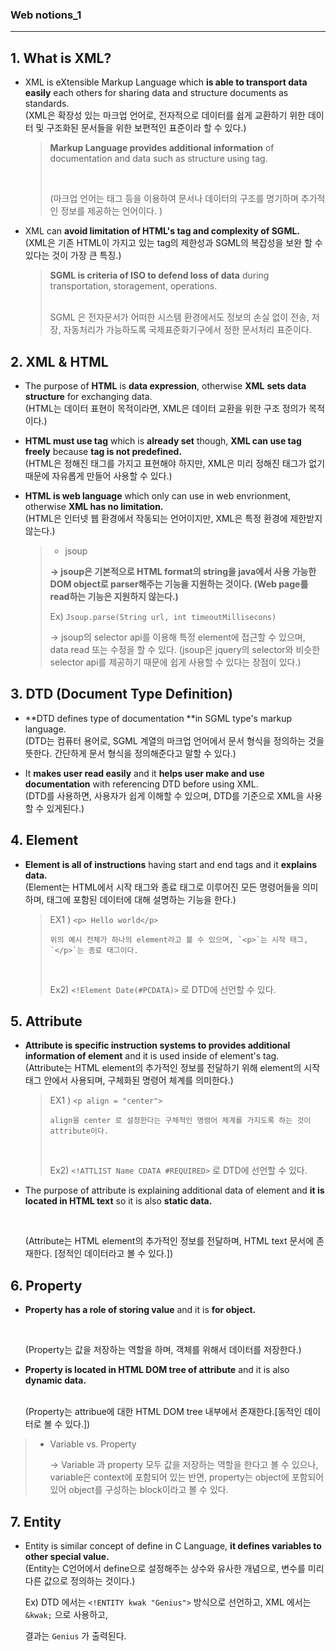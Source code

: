 ### Web notions_1

------

## 1. What is XML? 

- XML is eXtensible Markup Language which **is able to transport data easily** each others for sharing data and structure documents as standards.
  <br>(XML은 확장성 있는 마크업 언어로, 전자적으로 데이터를 쉽게 교환하기 위한 데이터 및 구조화된 문서들을 위한 보편적인 표준이라 할 수 있다.)

  > **Markup Language provides additional information** of documentation and data such as structure using tag.
  >
  > <br>
  >
  > (마크업 언어는 태그 등을 이용하여 문서나 데이터의 구조를 명기하며 추가적인 정보를 제공하는 언어이다. )

- XML can **avoid limitation of HTML's tag and complexity of SGML.**
  <br>(XML은 기존 HTML이 가지고 있는 tag의 제한성과 SGML의 복잡성을 보완 할 수 있다는 것이 가장 큰 특징.)

  >**SGML is criteria of ISO to defend loss of data** during transportation, storagement, operations.
  >
  ><br>SGML 은 전자문서가 어떠한 시스템 환경에서도 정보의 손실 없이 전송, 저장, 자동처리가 가능하도록 국제표준화기구에서 정한 문서처리 표준이다.



## 2. XML & HTML 

- The purpose of **HTML** is **data expression**, otherwise **XML** **sets data structure** for exchanging data.
  <br>(HTML는 데이터 표현이 목적이라면, XML은 데이터 교환을 위한 구조 정의가 목적이다.)

- **HTML must use tag** which is **already set** though, **XML can use tag freely** because **tag is not predefined.**
  <br>(HTML은 정해진 태그를 가지고 표현해야 하지만, XML은 미리 정해진 태그가 없기 때문에 자유롭게 만들어 사용할 수 있다.)

- **HTML is web language** which only can use in web envrionment, otherwise **XML has no limitation.**
  <br>(HTML은 인터넷 웹 환경에서 작동되는 언어이지만, XML은 특정 환경에 제한받지 않는다.)

  >* jsoup
  >
  >  **→ jsoup은 기본적으로 HTML format의 string을 java에서 사용 가능한 DOM object로 parser해주는 기능을 지원하는 것이다. (Web page를 read하는 기능은 지원하지 않는다.)**
  >
  >  Ex) `Jsoup.parse(String url, int timeoutMillisecons)` 
  >
  >  → jsoup의 selector api를 이용해 특정 element에 접근할 수 있으며, data read 또는 수정을 할 수 있다. (jsoup은 jquery의 selector와 비슷한 selector api를 제공하기 때문에 쉽게 사용할 수 있다는 장점이 있다.)


## 3. DTD (Document Type Definition) 

- **DTD defines type of documentation **in SGML type's markup language. 
  <br>(DTD는 컴퓨터 용어로, SGML 계열의 마크업 언어에서 문서 형식을 정의하는 것을 뜻한다. 간단하게 문서 형식을 정의해준다고 말할 수 있다.)

- It **makes user read easily** and it **helps user make and use documentation** with referencing DTD before using XML.
  <br>(DTD를 사용하면, 사용자가 쉽게 이해할 수 있으며, DTD를 기준으로 XML을 사용할 수 있게된다.)


## 4. Element 

- **Element is all of instructions** having start and end tags and it **explains data.**
  <br>(Element는 HTML에서 시작 태그와 종료 태그로 이루어진 모든 명령어들을 의미하며, 태그에 포함된 데이터에 대해 설명하는 기능을 한다.)

  > EX1 ) ```<p> Hello world</p>``` 
  >
  > 	위의 예시 전체가 하나의 element라고 볼 수 있으며, `<p>`는 시작 태그, `</p>`는 종료 태그이다.
  > <br>
  >
  > Ex2) `<!Element Date(#PCDATA)>` 로 DTD에 선언할 수 있다.


## 5. Attribute 

- **Attribute is specific instruction systems to provides additional information of element** and it is used inside of element's tag.
  <br>(Attribute는 HTML element의 추가적인 정보를 전달하기 위해 element의 시작 태그 안에서 사용되며, 구체화된 명령어 체계를 의미한다.)

  > EX1 ) ```<p align = "center">``` 
  >
  > 	align을 center 로 설정한다는 구체적인 명령어 체계를 가지도록 하는 것이 attribute이다.
  >
  > <br>
  >
  > Ex2) `<!ATTLIST Name CDATA #REQUIRED>` 로 DTD에 선언할 수 있다.

- The purpose of attribute is explaining additional data of element and **it is located in HTML text** so it is also **static data.**

  <br>

  (Attribute는 HTML element의 추가적인 정보를 전달하며, HTML text 문서에 존재한다. [정적인 데이터라고 볼 수 있다.])



## 6. Property 

- **Property has a role of storing value** and it is **for object.**

  <br>

  (Property는 값을 저장하는 역할을 하며, 객체를 위해서 데이터를 저장한다.)

- **Property is located in HTML DOM tree of attribute** and it is also **dynamic data.**

  <br>(Property는 attribue에 대한 HTML DOM tree 내부에서 존재한다.[동적인 데이터로 볼 수 있다.])

> * Variable vs. Property
>
>   → Variable 과 property 모두 값을 저장하는 역할을 한다고 볼 수 있으나, variable은 context에 포함되어 있는 반면, property는 object에 포함되어 있어 object를 구성하는 block이라고 볼 수 있다.



## 7. Entity 

- Entity is similar concept of define in C Language, **it defines variables to other special value.**
  <br>(Entity는 C언어에서 define으로 설정해주는 상수와 유사한 개념으로, 변수를 미리 다른 값으로 정의하는 것이다.)

  Ex)  DTD 에서는 `<!ENTITY kwak "Genius">` 방식으로 선언하고, XML 에서는 `	&kwak;`  으로 사용하고,

  결과는 `Genius` 가 출력된다.